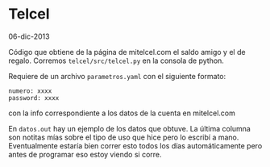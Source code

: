 Telcel
=============
06-dic-2013

Código que obtiene de la página de mitelcel.com el saldo amigo y el de regalo. 
Corremos `telcel/src/telcel.py` en la consola de python.

Requiere de un archivo `parametros.yaml` con el siguiente formato:

```
numero: xxxx
password: xxxx
```

con la info correspondiente a los datos de la cuenta en mitelcel.com

En `datos.out` hay un ejemplo de los datos que obtuve. La última columna son notitas mías sobre el tipo de uso que hice pero lo escribí a mano. Eventualmente estaría bien correr esto todos los días automáticamente pero antes de programar eso estoy viendo si corre.
